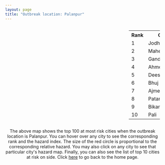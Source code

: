 ```yaml
---
layout: page
title: "Outbreak location: Palanpur"
---
```

<div style="width: 100%; overflow: auto;">
<div style="width: 75%; float: left;">
<div id="mapid">
<script src="https://buda-magenta.github.io/hazard_map/load_map.js"></script>

<script>
var marker_outbreak = L.marker([24.170979, 72.436638],{"autoPan": true}).addTo(map); marker_outbreak.bindTooltip("Palanpur").openTooltip();

var circle_1 = L.circle([26.296772, 73.035143], {"pane": "markerPane", "color": "red", "fill": true, "fillOpacity": 0.2, "fillRule": "evenodd", "lineCap": "round", "lineJoin": "round", "opacity": 1.0, "radius": 75101, "stroke": true, "weight": 3}).addTo(map);
circle_1.bindTooltip("Jodhpur<br>rank: 1<br>hazard index: 0.075101")
circle_1.bindPopup('<a href="https://buda-magenta.github.io/hazard_map/Jodhpur">Jodhpur</a>')

var circle_2 = L.circle([23.666667, 72.500000], {"pane": "markerPane", "color": "red", "fill": true, "fillOpacity": 0.2, "fillRule": "evenodd", "lineCap": "round", "lineJoin": "round", "opacity": 1.0, "radius": 68797, "stroke": true, "weight": 3}).addTo(map);
circle_2.bindTooltip("Mahesana<br>rank: 2<br>hazard index: 0.068798")
circle_2.bindPopup('<a href="https://buda-magenta.github.io/hazard_map/Mahesana">Mahesana</a>')

var circle_3 = L.circle([23.071874, 70.131715], {"pane": "markerPane", "color": "red", "fill": true, "fillOpacity": 0.2, "fillRule": "evenodd", "lineCap": "round", "lineJoin": "round", "opacity": 1.0, "radius": 62948, "stroke": true, "weight": 3}).addTo(map);
circle_3.bindTooltip("Gandhidham<br>rank: 3<br>hazard index: 0.062949")
circle_3.bindPopup('<a href="https://buda-magenta.github.io/hazard_map/Gandhidham">Gandhidham</a>')

var circle_4 = L.circle([23.021624, 72.579707], {"pane": "markerPane", "color": "red", "fill": true, "fillOpacity": 0.2, "fillRule": "evenodd", "lineCap": "round", "lineJoin": "round", "opacity": 1.0, "radius": 57706, "stroke": true, "weight": 3}).addTo(map);
circle_4.bindTooltip("Ahmedabad<br>rank: 4<br>hazard index: 0.057706")
circle_4.bindPopup('<a href="https://buda-magenta.github.io/hazard_map/Ahmedabad">Ahmedabad</a>')

var circle_5 = L.circle([24.268349, 72.204387], {"pane": "markerPane", "color": "red", "fill": true, "fillOpacity": 0.2, "fillRule": "evenodd", "lineCap": "round", "lineJoin": "round", "opacity": 1.0, "radius": 39462, "stroke": true, "weight": 3}).addTo(map);
circle_5.bindTooltip("Deesa<br>rank: 5<br>hazard index: 0.039463")
circle_5.bindPopup('<a href="https://buda-magenta.github.io/hazard_map/Deesa">Deesa</a>')

var circle_6 = L.circle([23.247245, 69.668339], {"pane": "markerPane", "color": "red", "fill": true, "fillOpacity": 0.2, "fillRule": "evenodd", "lineCap": "round", "lineJoin": "round", "opacity": 1.0, "radius": 16763, "stroke": true, "weight": 3}).addTo(map);
circle_6.bindTooltip("Bhuj<br>rank: 6<br>hazard index: 0.016763")
circle_6.bindPopup('<a href="https://buda-magenta.github.io/hazard_map/Bhuj">Bhuj</a>')

var circle_7 = L.circle([26.469100, 74.639000], {"pane": "markerPane", "color": "red", "fill": true, "fillOpacity": 0.2, "fillRule": "evenodd", "lineCap": "round", "lineJoin": "round", "opacity": 1.0, "radius": 12888, "stroke": true, "weight": 3}).addTo(map);
circle_7.bindTooltip("Ajmer<br>rank: 7<br>hazard index: 0.012889")
circle_7.bindPopup('<a href="https://buda-magenta.github.io/hazard_map/Ajmer">Ajmer</a>')

var circle_8 = L.circle([23.774057, 71.683735], {"pane": "markerPane", "color": "red", "fill": true, "fillOpacity": 0.2, "fillRule": "evenodd", "lineCap": "round", "lineJoin": "round", "opacity": 1.0, "radius": 11611, "stroke": true, "weight": 3}).addTo(map);
circle_8.bindTooltip("Patan<br>rank: 8<br>hazard index: 0.011612")
circle_8.bindPopup('<a href="https://buda-magenta.github.io/hazard_map/Patan">Patan</a>')

var circle_9 = L.circle([28.015929, 73.317137], {"pane": "markerPane", "color": "red", "fill": true, "fillOpacity": 0.2, "fillRule": "evenodd", "lineCap": "round", "lineJoin": "round", "opacity": 1.0, "radius": 6580, "stroke": true, "weight": 3}).addTo(map);
circle_9.bindTooltip("Bikaner<br>rank: 9<br>hazard index: 0.006580")
circle_9.bindPopup('<a href="https://buda-magenta.github.io/hazard_map/Bikaner">Bikaner</a>')

var circle_10 = L.circle([25.604091, 73.415609], {"pane": "markerPane", "color": "red", "fill": true, "fillOpacity": 0.2, "fillRule": "evenodd", "lineCap": "round", "lineJoin": "round", "opacity": 1.0, "radius": 4930, "stroke": true, "weight": 3}).addTo(map);
circle_10.bindTooltip("Pali<br>rank: 10<br>hazard index: 0.004930")
circle_10.bindPopup('<a href="https://buda-magenta.github.io/hazard_map/Pali">Pali</a>')

var circle_11 = L.circle([24.578721, 73.686257], {"pane": "markerPane", "color": "red", "fill": true, "fillOpacity": 0.2, "fillRule": "evenodd", "lineCap": "round", "lineJoin": "round", "opacity": 1.0, "radius": 3779, "stroke": true, "weight": 3}).addTo(map);
circle_11.bindTooltip("Udaipur<br>rank: 11<br>hazard index: 0.003779")
circle_11.bindPopup('<a href="https://buda-magenta.github.io/hazard_map/Udaipur">Udaipur</a>')

var circle_12 = L.circle([26.099214, 74.312704], {"pane": "markerPane", "color": "red", "fill": true, "fillOpacity": 0.2, "fillRule": "evenodd", "lineCap": "round", "lineJoin": "round", "opacity": 1.0, "radius": 3454, "stroke": true, "weight": 3}).addTo(map);
circle_12.bindTooltip("Beawar<br>rank: 12<br>hazard index: 0.003455")
circle_12.bindPopup('<a href="https://buda-magenta.github.io/hazard_map/Beawar">Beawar</a>')

var circle_13 = L.circle([26.915458, 75.818982], {"pane": "markerPane", "color": "red", "fill": true, "fillOpacity": 0.2, "fillRule": "evenodd", "lineCap": "round", "lineJoin": "round", "opacity": 1.0, "radius": 3255, "stroke": true, "weight": 3}).addTo(map);
circle_13.bindTooltip("Jaipur<br>rank: 13<br>hazard index: 0.003256")
circle_13.bindPopup('<a href="https://buda-magenta.github.io/hazard_map/Jaipur">Jaipur</a>')

var circle_14 = L.circle([28.651718, 77.221939], {"pane": "markerPane", "color": "red", "fill": true, "fillOpacity": 0.2, "fillRule": "evenodd", "lineCap": "round", "lineJoin": "round", "opacity": 1.0, "radius": 3069, "stroke": true, "weight": 3}).addTo(map);
circle_14.bindTooltip("Delhi<br>rank: 14<br>hazard index: 0.003070")
circle_14.bindPopup('<a href="https://buda-magenta.github.io/hazard_map/Delhi">Delhi</a>')

var circle_15 = L.circle([22.305199, 70.802833], {"pane": "markerPane", "color": "red", "fill": true, "fillOpacity": 0.2, "fillRule": "evenodd", "lineCap": "round", "lineJoin": "round", "opacity": 1.0, "radius": 3003, "stroke": true, "weight": 3}).addTo(map);
circle_15.bindTooltip("Rajkot<br>rank: 15<br>hazard index: 0.003004")
circle_15.bindPopup('<a href="https://buda-magenta.github.io/hazard_map/Rajkot">Rajkot</a>')

var circle_16 = L.circle([19.075990, 72.877393], {"pane": "markerPane", "color": "red", "fill": true, "fillOpacity": 0.2, "fillRule": "evenodd", "lineCap": "round", "lineJoin": "round", "opacity": 1.0, "radius": 2381, "stroke": true, "weight": 3}).addTo(map);
circle_16.bindTooltip("Mumbai<br>rank: 16<br>hazard index: 0.002382")
circle_16.bindPopup('<a href="https://buda-magenta.github.io/hazard_map/Mumbai">Mumbai</a>')

var circle_17 = L.circle([22.297314, 73.194257], {"pane": "markerPane", "color": "red", "fill": true, "fillOpacity": 0.2, "fillRule": "evenodd", "lineCap": "round", "lineJoin": "round", "opacity": 1.0, "radius": 2296, "stroke": true, "weight": 3}).addTo(map);
circle_17.bindTooltip("Vadodara<br>rank: 17<br>hazard index: 0.002297")
circle_17.bindPopup('<a href="https://buda-magenta.github.io/hazard_map/Vadodara">Vadodara</a>')

var circle_18 = L.circle([22.689507, 72.871520], {"pane": "markerPane", "color": "red", "fill": true, "fillOpacity": 0.2, "fillRule": "evenodd", "lineCap": "round", "lineJoin": "round", "opacity": 1.0, "radius": 1836, "stroke": true, "weight": 3}).addTo(map);
circle_18.bindTooltip("Nadiad<br>rank: 18<br>hazard index: 0.001837")
circle_18.bindPopup('<a href="https://buda-magenta.github.io/hazard_map/Nadiad">Nadiad</a>')

var circle_19 = L.circle([23.223288, 72.649227], {"pane": "markerPane", "color": "red", "fill": true, "fillOpacity": 0.2, "fillRule": "evenodd", "lineCap": "round", "lineJoin": "round", "opacity": 1.0, "radius": 1782, "stroke": true, "weight": 3}).addTo(map);
circle_19.bindTooltip("Gandhinagar<br>rank: 19<br>hazard index: 0.001783")
circle_19.bindPopup('<a href="https://buda-magenta.github.io/hazard_map/Gandhinagar">Gandhinagar</a>')

var circle_20 = L.circle([22.558499, 72.962563], {"pane": "markerPane", "color": "red", "fill": true, "fillOpacity": 0.2, "fillRule": "evenodd", "lineCap": "round", "lineJoin": "round", "opacity": 1.0, "radius": 1663, "stroke": true, "weight": 3}).addTo(map);
circle_20.bindTooltip("Anand<br>rank: 20<br>hazard index: 0.001663")
circle_20.bindPopup('<a href="https://buda-magenta.github.io/hazard_map/Anand">Anand</a>')

var circle_21 = L.circle([22.750000, 71.666667], {"pane": "markerPane", "color": "red", "fill": true, "fillOpacity": 0.2, "fillRule": "evenodd", "lineCap": "round", "lineJoin": "round", "opacity": 1.0, "radius": 1621, "stroke": true, "weight": 3}).addTo(map);
circle_21.bindTooltip("Surendranagar<br>rank: 21<br>hazard index: 0.001621")
circle_21.bindPopup('<a href="https://buda-magenta.github.io/hazard_map/Surendranagar">Surendranagar</a>')

var circle_22 = L.circle([22.473242, 70.055210], {"pane": "markerPane", "color": "red", "fill": true, "fillOpacity": 0.2, "fillRule": "evenodd", "lineCap": "round", "lineJoin": "round", "opacity": 1.0, "radius": 1235, "stroke": true, "weight": 3}).addTo(map);
circle_22.bindTooltip("Jamnagar<br>rank: 22<br>hazard index: 0.001235")
circle_22.bindPopup('<a href="https://buda-magenta.github.io/hazard_map/Jamnagar">Jamnagar</a>')

var circle_23 = L.circle([22.778500, 73.624516], {"pane": "markerPane", "color": "red", "fill": true, "fillOpacity": 0.2, "fillRule": "evenodd", "lineCap": "round", "lineJoin": "round", "opacity": 1.0, "radius": 1197, "stroke": true, "weight": 3}).addTo(map);
circle_23.bindTooltip("Godhra<br>rank: 23<br>hazard index: 0.001197")
circle_23.bindPopup('<a href="https://buda-magenta.github.io/hazard_map/Godhra">Godhra</a>')

var circle_24 = L.circle([21.170200, 72.831100], {"pane": "markerPane", "color": "red", "fill": true, "fillOpacity": 0.2, "fillRule": "evenodd", "lineCap": "round", "lineJoin": "round", "opacity": 1.0, "radius": 1138, "stroke": true, "weight": 3}).addTo(map);
circle_24.bindTooltip("Surat<br>rank: 24<br>hazard index: 0.001139")
circle_24.bindPopup('<a href="https://buda-magenta.github.io/hazard_map/Surat">Surat</a>')

var circle_25 = L.circle([21.517410, 70.464275], {"pane": "markerPane", "color": "red", "fill": true, "fillOpacity": 0.2, "fillRule": "evenodd", "lineCap": "round", "lineJoin": "round", "opacity": 1.0, "radius": 747, "stroke": true, "weight": 3}).addTo(map);
circle_25.bindTooltip("Junagadh<br>rank: 25<br>hazard index: 0.000747")
circle_25.bindPopup('<a href="https://buda-magenta.github.io/hazard_map/Junagadh">Junagadh</a>')

var circle_26 = L.circle([29.168807, 75.746110], {"pane": "markerPane", "color": "red", "fill": true, "fillOpacity": 0.2, "fillRule": "evenodd", "lineCap": "round", "lineJoin": "round", "opacity": 1.0, "radius": 697, "stroke": true, "weight": 3}).addTo(map);
circle_26.bindTooltip("Hisar<br>rank: 26<br>hazard index: 0.000697")
circle_26.bindPopup('<a href="https://buda-magenta.github.io/hazard_map/Hisar">Hisar</a>')

var circle_27 = L.circle([21.771884, 72.141645], {"pane": "markerPane", "color": "red", "fill": true, "fillOpacity": 0.2, "fillRule": "evenodd", "lineCap": "round", "lineJoin": "round", "opacity": 1.0, "radius": 614, "stroke": true, "weight": 3}).addTo(map);
circle_27.bindTooltip("Bhavnagar<br>rank: 27<br>hazard index: 0.000614")
circle_27.bindPopup('<a href="https://buda-magenta.github.io/hazard_map/Bhavnagar">Bhavnagar</a>')

var circle_28 = L.circle([22.720362, 75.868200], {"pane": "markerPane", "color": "red", "fill": true, "fillOpacity": 0.2, "fillRule": "evenodd", "lineCap": "round", "lineJoin": "round", "opacity": 1.0, "radius": 578, "stroke": true, "weight": 3}).addTo(map);
circle_28.bindTooltip("Indore<br>rank: 28<br>hazard index: 0.000579")
circle_28.bindPopup('<a href="https://buda-magenta.github.io/hazard_map/Indore">Indore</a>')

var circle_29 = L.circle([28.206144, 74.691907], {"pane": "markerPane", "color": "red", "fill": true, "fillOpacity": 0.2, "fillRule": "evenodd", "lineCap": "round", "lineJoin": "round", "opacity": 1.0, "radius": 556, "stroke": true, "weight": 3}).addTo(map);
circle_29.bindTooltip("Churu<br>rank: 29<br>hazard index: 0.000556")
circle_29.bindPopup('<a href="https://buda-magenta.github.io/hazard_map/Churu">Churu</a>')

var circle_30 = L.circle([30.179115, 75.047102], {"pane": "markerPane", "color": "red", "fill": true, "fillOpacity": 0.2, "fillRule": "evenodd", "lineCap": "round", "lineJoin": "round", "opacity": 1.0, "radius": 539, "stroke": true, "weight": 3}).addTo(map);
circle_30.bindTooltip("Bathinda<br>rank: 30<br>hazard index: 0.000539")
circle_30.bindPopup('<a href="https://buda-magenta.github.io/hazard_map/Bathinda">Bathinda</a>')

var circle_31 = L.circle([12.979120, 77.591300], {"pane": "markerPane", "color": "red", "fill": true, "fillOpacity": 0.2, "fillRule": "evenodd", "lineCap": "round", "lineJoin": "round", "opacity": 1.0, "radius": 469, "stroke": true, "weight": 3}).addTo(map);
circle_31.bindTooltip("Bangalore<br>rank: 31<br>hazard index: 0.000470")
circle_31.bindPopup('<a href="https://buda-magenta.github.io/hazard_map/Bangalore">Bangalore</a>')

var circle_32 = L.circle([27.701115, 74.464936], {"pane": "markerPane", "color": "red", "fill": true, "fillOpacity": 0.2, "fillRule": "evenodd", "lineCap": "round", "lineJoin": "round", "opacity": 1.0, "radius": 458, "stroke": true, "weight": 3}).addTo(map);
circle_32.bindTooltip("Sujangarh<br>rank: 32<br>hazard index: 0.000459")
circle_32.bindPopup('<a href="https://buda-magenta.github.io/hazard_map/Sujangarh">Sujangarh</a>')

var circle_33 = L.circle([27.060786, 74.176675], {"pane": "markerPane", "color": "red", "fill": true, "fillOpacity": 0.2, "fillRule": "evenodd", "lineCap": "round", "lineJoin": "round", "opacity": 1.0, "radius": 455, "stroke": true, "weight": 3}).addTo(map);
circle_33.bindTooltip("Nagaur<br>rank: 33<br>hazard index: 0.000456")
circle_33.bindPopup('<a href="https://buda-magenta.github.io/hazard_map/Nagaur">Nagaur</a>')

var circle_34 = L.circle([31.292011, 75.568058], {"pane": "markerPane", "color": "red", "fill": true, "fillOpacity": 0.2, "fillRule": "evenodd", "lineCap": "round", "lineJoin": "round", "opacity": 1.0, "radius": 437, "stroke": true, "weight": 3}).addTo(map);
circle_34.bindTooltip("Jalandhar<br>rank: 34<br>hazard index: 0.000437")
circle_34.bindPopup('<a href="https://buda-magenta.github.io/hazard_map/Jalandhar">Jalandhar</a>')

var circle_35 = L.circle([25.488773, 74.699613], {"pane": "markerPane", "color": "red", "fill": true, "fillOpacity": 0.2, "fillRule": "evenodd", "lineCap": "round", "lineJoin": "round", "opacity": 1.0, "radius": 431, "stroke": true, "weight": 3}).addTo(map);
circle_35.bindTooltip("Bhilwara<br>rank: 35<br>hazard index: 0.000432")
circle_35.bindPopup('<a href="https://buda-magenta.github.io/hazard_map/Bhilwara">Bhilwara</a>')

var circle_36 = L.circle([22.610318, 73.461706], {"pane": "markerPane", "color": "red", "fill": true, "fillOpacity": 0.2, "fillRule": "evenodd", "lineCap": "round", "lineJoin": "round", "opacity": 1.0, "radius": 375, "stroke": true, "weight": 3}).addTo(map);
circle_36.bindTooltip("Kalol<br>rank: 36<br>hazard index: 0.000375")
circle_36.bindPopup('<a href="https://buda-magenta.github.io/hazard_map/Kalol">Kalol</a>')

var circle_37 = L.circle([28.195647, 76.616518], {"pane": "markerPane", "color": "red", "fill": true, "fillOpacity": 0.2, "fillRule": "evenodd", "lineCap": "round", "lineJoin": "round", "opacity": 1.0, "radius": 350, "stroke": true, "weight": 3}).addTo(map);
circle_37.bindTooltip("Rewari<br>rank: 37<br>hazard index: 0.000351")
circle_37.bindPopup('<a href="https://buda-magenta.github.io/hazard_map/Rewari">Rewari</a>')

var circle_38 = L.circle([26.460914, 80.321759], {"pane": "markerPane", "color": "red", "fill": true, "fillOpacity": 0.2, "fillRule": "evenodd", "lineCap": "round", "lineJoin": "round", "opacity": 1.0, "radius": 321, "stroke": true, "weight": 3}).addTo(map);
circle_38.bindTooltip("Kanpur<br>rank: 38<br>hazard index: 0.000321")
circle_38.bindPopup('<a href="https://buda-magenta.github.io/hazard_map/Kanpur">Kanpur</a>')

var circle_39 = L.circle([21.640900, 69.611000], {"pane": "markerPane", "color": "red", "fill": true, "fillOpacity": 0.2, "fillRule": "evenodd", "lineCap": "round", "lineJoin": "round", "opacity": 1.0, "radius": 319, "stroke": true, "weight": 3}).addTo(map);
circle_39.bindTooltip("Porbandar<br>rank: 39<br>hazard index: 0.000320")
circle_39.bindPopup('<a href="https://buda-magenta.github.io/hazard_map/Porbandar">Porbandar</a>')

var circle_40 = L.circle([23.258486, 77.401989], {"pane": "markerPane", "color": "red", "fill": true, "fillOpacity": 0.2, "fillRule": "evenodd", "lineCap": "round", "lineJoin": "round", "opacity": 1.0, "radius": 295, "stroke": true, "weight": 3}).addTo(map);
circle_40.bindTooltip("Bhopal<br>rank: 40<br>hazard index: 0.000296")
circle_40.bindPopup('<a href="https://buda-magenta.github.io/hazard_map/Bhopal">Bhopal</a>')

var circle_41 = L.circle([29.367200, 74.298364], {"pane": "markerPane", "color": "red", "fill": true, "fillOpacity": 0.2, "fillRule": "evenodd", "lineCap": "round", "lineJoin": "round", "opacity": 1.0, "radius": 293, "stroke": true, "weight": 3}).addTo(map);
circle_41.bindTooltip("Hanumangarh<br>rank: 41<br>hazard index: 0.000293")
circle_41.bindPopup('<a href="https://buda-magenta.github.io/hazard_map/Hanumangarh">Hanumangarh</a>')

var circle_42 = L.circle([18.521428, 73.854454], {"pane": "markerPane", "color": "red", "fill": true, "fillOpacity": 0.2, "fillRule": "evenodd", "lineCap": "round", "lineJoin": "round", "opacity": 1.0, "radius": 289, "stroke": true, "weight": 3}).addTo(map);
circle_42.bindTooltip("Pune<br>rank: 42<br>hazard index: 0.000289")
circle_42.bindPopup('<a href="https://buda-magenta.github.io/hazard_map/Pune">Pune</a>')

var circle_43 = L.circle([30.733442, 76.779714], {"pane": "markerPane", "color": "red", "fill": true, "fillOpacity": 0.2, "fillRule": "evenodd", "lineCap": "round", "lineJoin": "round", "opacity": 1.0, "radius": 283, "stroke": true, "weight": 3}).addTo(map);
circle_43.bindTooltip("Chandigarh<br>rank: 43<br>hazard index: 0.000283")
circle_43.bindPopup('<a href="https://buda-magenta.github.io/hazard_map/Chandigarh">Chandigarh</a>')

var circle_44 = L.circle([17.388786, 78.461065], {"pane": "markerPane", "color": "red", "fill": true, "fillOpacity": 0.2, "fillRule": "evenodd", "lineCap": "round", "lineJoin": "round", "opacity": 1.0, "radius": 269, "stroke": true, "weight": 3}).addTo(map);
circle_44.bindTooltip("Hyderabad<br>rank: 44<br>hazard index: 0.000269")
circle_44.bindPopup('<a href="https://buda-magenta.github.io/hazard_map/Hyderabad">Hyderabad</a>')

var circle_45 = L.circle([22.541418, 88.357691], {"pane": "markerPane", "color": "red", "fill": true, "fillOpacity": 0.2, "fillRule": "evenodd", "lineCap": "round", "lineJoin": "round", "opacity": 1.0, "radius": 264, "stroke": true, "weight": 3}).addTo(map);
circle_45.bindTooltip("Kolkata<br>rank: 45<br>hazard index: 0.000265")
circle_45.bindPopup('<a href="https://buda-magenta.github.io/hazard_map/Kolkata">Kolkata</a>')

var circle_46 = L.circle([13.083694, 80.270186], {"pane": "markerPane", "color": "red", "fill": true, "fillOpacity": 0.2, "fillRule": "evenodd", "lineCap": "round", "lineJoin": "round", "opacity": 1.0, "radius": 262, "stroke": true, "weight": 3}).addTo(map);
circle_46.bindTooltip("Chennai<br>rank: 46<br>hazard index: 0.000262")
circle_46.bindPopup('<a href="https://buda-magenta.github.io/hazard_map/Chennai">Chennai</a>')

var circle_47 = L.circle([32.718561, 74.858092], {"pane": "markerPane", "color": "red", "fill": true, "fillOpacity": 0.2, "fillRule": "evenodd", "lineCap": "round", "lineJoin": "round", "opacity": 1.0, "radius": 255, "stroke": true, "weight": 3}).addTo(map);
circle_47.bindTooltip("Jammu<br>rank: 47<br>hazard index: 0.000255")
circle_47.bindPopup('<a href="https://buda-magenta.github.io/hazard_map/Jammu">Jammu</a>')

var circle_48 = L.circle([25.196826, 76.000893], {"pane": "markerPane", "color": "red", "fill": true, "fillOpacity": 0.2, "fillRule": "evenodd", "lineCap": "round", "lineJoin": "round", "opacity": 1.0, "radius": 253, "stroke": true, "weight": 3}).addTo(map);
circle_48.bindTooltip("Kota<br>rank: 48<br>hazard index: 0.000254")
circle_48.bindPopup('<a href="https://buda-magenta.github.io/hazard_map/Kota">Kota</a>')

var circle_49 = L.circle([31.634308, 74.873679], {"pane": "markerPane", "color": "red", "fill": true, "fillOpacity": 0.2, "fillRule": "evenodd", "lineCap": "round", "lineJoin": "round", "opacity": 1.0, "radius": 220, "stroke": true, "weight": 3}).addTo(map);
circle_49.bindTooltip("Amritsar<br>rank: 49<br>hazard index: 0.000220")
circle_49.bindPopup('<a href="https://buda-magenta.github.io/hazard_map/Amritsar">Amritsar</a>')

var circle_50 = L.circle([27.175255, 78.009816], {"pane": "markerPane", "color": "red", "fill": true, "fillOpacity": 0.2, "fillRule": "evenodd", "lineCap": "round", "lineJoin": "round", "opacity": 1.0, "radius": 214, "stroke": true, "weight": 3}).addTo(map);
circle_50.bindTooltip("Agra<br>rank: 50<br>hazard index: 0.000215")
circle_50.bindPopup('<a href="https://buda-magenta.github.io/hazard_map/Agra">Agra</a>')

var circle_51 = L.circle([22.910184, 69.899418], {"pane": "markerPane", "color": "red", "fill": true, "fillOpacity": 0.2, "fillRule": "evenodd", "lineCap": "round", "lineJoin": "round", "opacity": 1.0, "radius": 204, "stroke": true, "weight": 3}).addTo(map);
circle_51.bindTooltip("Bhadreshwar<br>rank: 51<br>hazard index: 0.000204")
circle_51.bindPopup('<a href="https://buda-magenta.github.io/hazard_map/Bhadreshwar">Bhadreshwar</a>')

var circle_52 = L.circle([26.838100, 80.934600], {"pane": "markerPane", "color": "red", "fill": true, "fillOpacity": 0.2, "fillRule": "evenodd", "lineCap": "round", "lineJoin": "round", "opacity": 1.0, "radius": 197, "stroke": true, "weight": 3}).addTo(map);
circle_52.bindTooltip("Lucknow<br>rank: 52<br>hazard index: 0.000197")
circle_52.bindPopup('<a href="https://buda-magenta.github.io/hazard_map/Lucknow">Lucknow</a>')

var circle_53 = L.circle([21.764059, 70.616660], {"pane": "markerPane", "color": "red", "fill": true, "fillOpacity": 0.2, "fillRule": "evenodd", "lineCap": "round", "lineJoin": "round", "opacity": 1.0, "radius": 187, "stroke": true, "weight": 3}).addTo(map);
circle_53.bindTooltip("Jetpur Navagadh<br>rank: 53<br>hazard index: 0.000187")
circle_53.bindPopup('<a href="https://buda-magenta.github.io/hazard_map/Jetpur_Navagadh">Jetpur Navagadh</a>')

var circle_54 = L.circle([28.428262, 77.002700], {"pane": "markerPane", "color": "red", "fill": true, "fillOpacity": 0.2, "fillRule": "evenodd", "lineCap": "round", "lineJoin": "round", "opacity": 1.0, "radius": 185, "stroke": true, "weight": 3}).addTo(map);
circle_54.bindTooltip("Gurgaon<br>rank: 54<br>hazard index: 0.000185")
circle_54.bindPopup('<a href="https://buda-magenta.github.io/hazard_map/Gurgaon">Gurgaon</a>')

var circle_55 = L.circle([26.588559, 74.861097], {"pane": "markerPane", "color": "red", "fill": true, "fillOpacity": 0.2, "fillRule": "evenodd", "lineCap": "round", "lineJoin": "round", "opacity": 1.0, "radius": 182, "stroke": true, "weight": 3}).addTo(map);
circle_55.bindTooltip("Kishangarh<br>rank: 55<br>hazard index: 0.000183")
circle_55.bindPopup('<a href="https://buda-magenta.github.io/hazard_map/Kishangarh">Kishangarh</a>')

var circle_56 = L.circle([22.168600, 71.668500], {"pane": "markerPane", "color": "red", "fill": true, "fillOpacity": 0.2, "fillRule": "evenodd", "lineCap": "round", "lineJoin": "round", "opacity": 1.0, "radius": 179, "stroke": true, "weight": 3}).addTo(map);
circle_56.bindTooltip("Botad<br>rank: 56<br>hazard index: 0.000179")
circle_56.bindPopup('<a href="https://buda-magenta.github.io/hazard_map/Botad">Botad</a>')

var circle_57 = L.circle([21.972182, 70.795524], {"pane": "markerPane", "color": "red", "fill": true, "fillOpacity": 0.2, "fillRule": "evenodd", "lineCap": "round", "lineJoin": "round", "opacity": 1.0, "radius": 176, "stroke": true, "weight": 3}).addTo(map);
circle_57.bindTooltip("Gondal<br>rank: 57<br>hazard index: 0.000177")
circle_57.bindPopup('<a href="https://buda-magenta.github.io/hazard_map/Gondal">Gondal</a>')

var circle_58 = L.circle([21.750000, 73.000000], {"pane": "markerPane", "color": "red", "fill": true, "fillOpacity": 0.2, "fillRule": "evenodd", "lineCap": "round", "lineJoin": "round", "opacity": 1.0, "radius": 175, "stroke": true, "weight": 3}).addTo(map);
circle_58.bindTooltip("Bharuch<br>rank: 58<br>hazard index: 0.000176")
circle_58.bindPopup('<a href="https://buda-magenta.github.io/hazard_map/Bharuch">Bharuch</a>')

var circle_59 = L.circle([24.500000, 74.500000], {"pane": "markerPane", "color": "red", "fill": true, "fillOpacity": 0.2, "fillRule": "evenodd", "lineCap": "round", "lineJoin": "round", "opacity": 1.0, "radius": 168, "stroke": true, "weight": 3}).addTo(map);
circle_59.bindTooltip("Chittaurgarh<br>rank: 59<br>hazard index: 0.000169")
circle_59.bindPopup('<a href="https://buda-magenta.github.io/hazard_map/Chittaurgarh">Chittaurgarh</a>')

var circle_60 = L.circle([15.398403, 73.812918], {"pane": "markerPane", "color": "red", "fill": true, "fillOpacity": 0.2, "fillRule": "evenodd", "lineCap": "round", "lineJoin": "round", "opacity": 1.0, "radius": 143, "stroke": true, "weight": 3}).addTo(map);
circle_60.bindTooltip("Vasco Da Gama<br>rank: 60<br>hazard index: 0.000144")
circle_60.bindPopup('<a href="https://buda-magenta.github.io/hazard_map/Vasco_Da_Gama">Vasco Da Gama</a>')

var circle_61 = L.circle([19.194329, 72.970178], {"pane": "markerPane", "color": "red", "fill": true, "fillOpacity": 0.2, "fillRule": "evenodd", "lineCap": "round", "lineJoin": "round", "opacity": 1.0, "radius": 133, "stroke": true, "weight": 3}).addTo(map);
circle_61.bindTooltip("Thane<br>rank: 61<br>hazard index: 0.000133")
circle_61.bindPopup('<a href="https://buda-magenta.github.io/hazard_map/Thane">Thane</a>')

var circle_62 = L.circle([20.905700, 70.378100], {"pane": "markerPane", "color": "red", "fill": true, "fillOpacity": 0.2, "fillRule": "evenodd", "lineCap": "round", "lineJoin": "round", "opacity": 1.0, "radius": 122, "stroke": true, "weight": 3}).addTo(map);
circle_62.bindTooltip("Veraval<br>rank: 62<br>hazard index: 0.000122")
circle_62.bindPopup('<a href="https://buda-magenta.github.io/hazard_map/Veraval">Veraval</a>')

var circle_63 = L.circle([30.209087, 76.339872], {"pane": "markerPane", "color": "red", "fill": true, "fillOpacity": 0.2, "fillRule": "evenodd", "lineCap": "round", "lineJoin": "round", "opacity": 1.0, "radius": 119, "stroke": true, "weight": 3}).addTo(map);
circle_63.bindTooltip("Patiala<br>rank: 63<br>hazard index: 0.000119")
circle_63.bindPopup('<a href="https://buda-magenta.github.io/hazard_map/Patiala">Patiala</a>')

var circle_64 = L.circle([21.149813, 79.082056], {"pane": "markerPane", "color": "red", "fill": true, "fillOpacity": 0.2, "fillRule": "evenodd", "lineCap": "round", "lineJoin": "round", "opacity": 1.0, "radius": 98, "stroke": true, "weight": 3}).addTo(map);
circle_64.bindTooltip("Nagpur<br>rank: 64<br>hazard index: 0.000099")
circle_64.bindPopup('<a href="https://buda-magenta.github.io/hazard_map/Nagpur">Nagpur</a>')

var circle_65 = L.circle([23.493079, 74.348402], {"pane": "markerPane", "color": "red", "fill": true, "fillOpacity": 0.2, "fillRule": "evenodd", "lineCap": "round", "lineJoin": "round", "opacity": 1.0, "radius": 91, "stroke": true, "weight": 3}).addTo(map);
circle_65.bindTooltip("Banswara<br>rank: 65<br>hazard index: 0.000092")
circle_65.bindPopup('<a href="https://buda-magenta.github.io/hazard_map/Banswara">Banswara</a>')

var circle_66 = L.circle([30.145054, 74.195660], {"pane": "markerPane", "color": "red", "fill": true, "fillOpacity": 0.2, "fillRule": "evenodd", "lineCap": "round", "lineJoin": "round", "opacity": 1.0, "radius": 89, "stroke": true, "weight": 3}).addTo(map);
circle_66.bindTooltip("Abohar<br>rank: 66<br>hazard index: 0.000089")
circle_66.bindPopup('<a href="https://buda-magenta.github.io/hazard_map/Abohar">Abohar</a>')

var circle_67 = L.circle([19.439885, 72.880383], {"pane": "markerPane", "color": "red", "fill": true, "fillOpacity": 0.2, "fillRule": "evenodd", "lineCap": "round", "lineJoin": "round", "opacity": 1.0, "radius": 88, "stroke": true, "weight": 3}).addTo(map);
circle_67.bindTooltip("Vasai<br>rank: 67<br>hazard index: 0.000088")
circle_67.bindPopup('<a href="https://buda-magenta.github.io/hazard_map/Vasai">Vasai</a>')

var circle_68 = L.circle([25.335649, 83.007629], {"pane": "markerPane", "color": "red", "fill": true, "fillOpacity": 0.2, "fillRule": "evenodd", "lineCap": "round", "lineJoin": "round", "opacity": 1.0, "radius": 84, "stroke": true, "weight": 3}).addTo(map);
circle_68.bindTooltip("Varanasi<br>rank: 68<br>hazard index: 0.000084")
circle_68.bindPopup('<a href="https://buda-magenta.github.io/hazard_map/Varanasi">Varanasi</a>')

var circle_69 = L.circle([25.531031, 78.652689], {"pane": "markerPane", "color": "red", "fill": true, "fillOpacity": 0.2, "fillRule": "evenodd", "lineCap": "round", "lineJoin": "round", "opacity": 1.0, "radius": 81, "stroke": true, "weight": 3}).addTo(map);
circle_69.bindTooltip("Jhansi<br>rank: 69<br>hazard index: 0.000081")
circle_69.bindPopup('<a href="https://buda-magenta.github.io/hazard_map/Jhansi">Jhansi</a>')

var circle_70 = L.circle([27.662826, 75.027926], {"pane": "markerPane", "color": "red", "fill": true, "fillOpacity": 0.2, "fillRule": "evenodd", "lineCap": "round", "lineJoin": "round", "opacity": 1.0, "radius": 75, "stroke": true, "weight": 3}).addTo(map);
circle_70.bindTooltip("Sikar<br>rank: 70<br>hazard index: 0.000075")
circle_70.bindPopup('<a href="https://buda-magenta.github.io/hazard_map/Sikar">Sikar</a>')

var circle_71 = L.circle([23.480592, 74.917790], {"pane": "markerPane", "color": "red", "fill": true, "fillOpacity": 0.2, "fillRule": "evenodd", "lineCap": "round", "lineJoin": "round", "opacity": 1.0, "radius": 73, "stroke": true, "weight": 3}).addTo(map);
circle_71.bindTooltip("Ratlam<br>rank: 71<br>hazard index: 0.000074")
circle_71.bindPopup('<a href="https://buda-magenta.github.io/hazard_map/Ratlam">Ratlam</a>')

var circle_72 = L.circle([24.265131, 75.387182], {"pane": "markerPane", "color": "red", "fill": true, "fillOpacity": 0.2, "fillRule": "evenodd", "lineCap": "round", "lineJoin": "round", "opacity": 1.0, "radius": 68, "stroke": true, "weight": 3}).addTo(map);
circle_72.bindTooltip("Mandsaur<br>rank: 72<br>hazard index: 0.000068")
circle_72.bindPopup('<a href="https://buda-magenta.github.io/hazard_map/Mandsaur">Mandsaur</a>')

var circle_73 = L.circle([24.462465, 74.850114], {"pane": "markerPane", "color": "red", "fill": true, "fillOpacity": 0.2, "fillRule": "evenodd", "lineCap": "round", "lineJoin": "round", "opacity": 1.0, "radius": 67, "stroke": true, "weight": 3}).addTo(map);
circle_73.bindTooltip("Nimach<br>rank: 73<br>hazard index: 0.000068")
circle_73.bindPopup('<a href="https://buda-magenta.github.io/hazard_map/Nimach">Nimach</a>')

var circle_74 = L.circle([9.931308, 76.267414], {"pane": "markerPane", "color": "red", "fill": true, "fillOpacity": 0.2, "fillRule": "evenodd", "lineCap": "round", "lineJoin": "round", "opacity": 1.0, "radius": 67, "stroke": true, "weight": 3}).addTo(map);
circle_74.bindTooltip("Kochi<br>rank: 74<br>hazard index: 0.000067")
circle_74.bindPopup('<a href="https://buda-magenta.github.io/hazard_map/Kochi">Kochi</a>')

var circle_75 = L.circle([30.909016, 75.851601], {"pane": "markerPane", "color": "red", "fill": true, "fillOpacity": 0.2, "fillRule": "evenodd", "lineCap": "round", "lineJoin": "round", "opacity": 1.0, "radius": 62, "stroke": true, "weight": 3}).addTo(map);
circle_75.bindTooltip("Ludhiana<br>rank: 75<br>hazard index: 0.000063")
circle_75.bindPopup('<a href="https://buda-magenta.github.io/hazard_map/Ludhiana">Ludhiana</a>')

var circle_76 = L.circle([26.203725, 78.157363], {"pane": "markerPane", "color": "red", "fill": true, "fillOpacity": 0.2, "fillRule": "evenodd", "lineCap": "round", "lineJoin": "round", "opacity": 1.0, "radius": 58, "stroke": true, "weight": 3}).addTo(map);
circle_76.bindTooltip("Gwalior<br>rank: 76<br>hazard index: 0.000058")
circle_76.bindPopup('<a href="https://buda-magenta.github.io/hazard_map/Gwalior">Gwalior</a>')

var circle_77 = L.circle([25.438130, 81.833800], {"pane": "markerPane", "color": "red", "fill": true, "fillOpacity": 0.2, "fillRule": "evenodd", "lineCap": "round", "lineJoin": "round", "opacity": 1.0, "radius": 57, "stroke": true, "weight": 3}).addTo(map);
circle_77.bindTooltip("Allahabad<br>rank: 77<br>hazard index: 0.000057")
circle_77.bindPopup('<a href="https://buda-magenta.github.io/hazard_map/Allahabad">Allahabad</a>')

var circle_78 = L.circle([23.174597, 75.785142], {"pane": "markerPane", "color": "red", "fill": true, "fillOpacity": 0.2, "fillRule": "evenodd", "lineCap": "round", "lineJoin": "round", "opacity": 1.0, "radius": 55, "stroke": true, "weight": 3}).addTo(map);
circle_78.bindTooltip("Ujjain<br>rank: 78<br>hazard index: 0.000056")
circle_78.bindPopup('<a href="https://buda-magenta.github.io/hazard_map/Ujjain">Ujjain</a>')

var circle_79 = L.circle([32.301710, 75.658642], {"pane": "markerPane", "color": "red", "fill": true, "fillOpacity": 0.2, "fillRule": "evenodd", "lineCap": "round", "lineJoin": "round", "opacity": 1.0, "radius": 54, "stroke": true, "weight": 3}).addTo(map);
circle_79.bindTooltip("Pathankot<br>rank: 79<br>hazard index: 0.000055")
circle_79.bindPopup('<a href="https://buda-magenta.github.io/hazard_map/Pathankot">Pathankot</a>')

var circle_80 = L.circle([30.885100, 74.660141], {"pane": "markerPane", "color": "red", "fill": true, "fillOpacity": 0.2, "fillRule": "evenodd", "lineCap": "round", "lineJoin": "round", "opacity": 1.0, "radius": 51, "stroke": true, "weight": 3}).addTo(map);
circle_80.bindTooltip("Firozpur<br>rank: 80<br>hazard index: 0.000052")
circle_80.bindPopup('<a href="https://buda-magenta.github.io/hazard_map/Firozpur">Firozpur</a>')

var circle_81 = L.circle([23.160894, 79.949770], {"pane": "markerPane", "color": "red", "fill": true, "fillOpacity": 0.2, "fillRule": "evenodd", "lineCap": "round", "lineJoin": "round", "opacity": 1.0, "radius": 49, "stroke": true, "weight": 3}).addTo(map);
circle_81.bindTooltip("Jabalpur<br>rank: 81<br>hazard index: 0.000050")
circle_81.bindPopup('<a href="https://buda-magenta.github.io/hazard_map/Jabalpur">Jabalpur</a>')

var circle_82 = L.circle([27.639077, 76.614452], {"pane": "markerPane", "color": "red", "fill": true, "fillOpacity": 0.2, "fillRule": "evenodd", "lineCap": "round", "lineJoin": "round", "opacity": 1.0, "radius": 48, "stroke": true, "weight": 3}).addTo(map);
circle_82.bindTooltip("Alwar<br>rank: 82<br>hazard index: 0.000049")
circle_82.bindPopup('<a href="https://buda-magenta.github.io/hazard_map/Alwar">Alwar</a>')

var circle_83 = L.circle([31.608574, 75.846442], {"pane": "markerPane", "color": "red", "fill": true, "fillOpacity": 0.2, "fillRule": "evenodd", "lineCap": "round", "lineJoin": "round", "opacity": 1.0, "radius": 42, "stroke": true, "weight": 3}).addTo(map);
circle_83.bindTooltip("Hoshiarpur<br>rank: 83<br>hazard index: 0.000043")
circle_83.bindPopup('<a href="https://buda-magenta.github.io/hazard_map/Hoshiarpur">Hoshiarpur</a>')

var circle_84 = L.circle([28.863842, 78.805778], {"pane": "markerPane", "color": "red", "fill": true, "fillOpacity": 0.2, "fillRule": "evenodd", "lineCap": "round", "lineJoin": "round", "opacity": 1.0, "radius": 41, "stroke": true, "weight": 3}).addTo(map);
circle_84.bindTooltip("Moradabad<br>rank: 84<br>hazard index: 0.000042")
circle_84.bindPopup('<a href="https://buda-magenta.github.io/hazard_map/Moradabad">Moradabad</a>')

var circle_85 = L.circle([21.237947, 81.633683], {"pane": "markerPane", "color": "red", "fill": true, "fillOpacity": 0.2, "fillRule": "evenodd", "lineCap": "round", "lineJoin": "round", "opacity": 1.0, "radius": 40, "stroke": true, "weight": 3}).addTo(map);
circle_85.bindTooltip("Raipur<br>rank: 85<br>hazard index: 0.000041")
circle_85.bindPopup('<a href="https://buda-magenta.github.io/hazard_map/Raipur">Raipur</a>')

var circle_86 = L.circle([25.609324, 85.123525], {"pane": "markerPane", "color": "red", "fill": true, "fillOpacity": 0.2, "fillRule": "evenodd", "lineCap": "round", "lineJoin": "round", "opacity": 1.0, "radius": 40, "stroke": true, "weight": 3}).addTo(map);
circle_86.bindTooltip("Patna<br>rank: 86<br>hazard index: 0.000040")
circle_86.bindPopup('<a href="https://buda-magenta.github.io/hazard_map/Patna">Patna</a>')

var circle_87 = L.circle([27.265212, 77.369126], {"pane": "markerPane", "color": "red", "fill": true, "fillOpacity": 0.2, "fillRule": "evenodd", "lineCap": "round", "lineJoin": "round", "opacity": 1.0, "radius": 39, "stroke": true, "weight": 3}).addTo(map);
circle_87.bindTooltip("Bharatpur<br>rank: 87<br>hazard index: 0.000040")
circle_87.bindPopup('<a href="https://buda-magenta.github.io/hazard_map/Bharatpur">Bharatpur</a>')

var circle_88 = L.circle([28.402979, 77.310384], {"pane": "markerPane", "color": "red", "fill": true, "fillOpacity": 0.2, "fillRule": "evenodd", "lineCap": "round", "lineJoin": "round", "opacity": 1.0, "radius": 39, "stroke": true, "weight": 3}).addTo(map);
circle_88.bindTooltip("Faridabad<br>rank: 88<br>hazard index: 0.000040")
circle_88.bindPopup('<a href="https://buda-magenta.github.io/hazard_map/Faridabad">Faridabad</a>')

var circle_89 = L.circle([28.457876, 79.405571], {"pane": "markerPane", "color": "red", "fill": true, "fillOpacity": 0.2, "fillRule": "evenodd", "lineCap": "round", "lineJoin": "round", "opacity": 1.0, "radius": 39, "stroke": true, "weight": 3}).addTo(map);
circle_89.bindTooltip("Bareilly<br>rank: 89<br>hazard index: 0.000039")
circle_89.bindPopup('<a href="https://buda-magenta.github.io/hazard_map/Bareilly">Bareilly</a>')

var circle_90 = L.circle([26.122147, 75.663754], {"pane": "markerPane", "color": "red", "fill": true, "fillOpacity": 0.2, "fillRule": "evenodd", "lineCap": "round", "lineJoin": "round", "opacity": 1.0, "radius": 38, "stroke": true, "weight": 3}).addTo(map);
circle_90.bindTooltip("Tonk<br>rank: 90<br>hazard index: 0.000039")
circle_90.bindPopup('<a href="https://buda-magenta.github.io/hazard_map/Tonk">Tonk</a>')

var circle_91 = L.circle([23.795281, 86.430964], {"pane": "markerPane", "color": "red", "fill": true, "fillOpacity": 0.2, "fillRule": "evenodd", "lineCap": "round", "lineJoin": "round", "opacity": 1.0, "radius": 37, "stroke": true, "weight": 3}).addTo(map);
circle_91.bindTooltip("Dhanbad<br>rank: 91<br>hazard index: 0.000038")
circle_91.bindPopup('<a href="https://buda-magenta.github.io/hazard_map/Dhanbad">Dhanbad</a>')

var circle_92 = L.circle([25.264902, 82.985787], {"pane": "markerPane", "color": "red", "fill": true, "fillOpacity": 0.2, "fillRule": "evenodd", "lineCap": "round", "lineJoin": "round", "opacity": 1.0, "radius": 36, "stroke": true, "weight": 3}).addTo(map);
circle_92.bindTooltip("Morvi<br>rank: 92<br>hazard index: 0.000037")
circle_92.bindPopup('<a href="https://buda-magenta.github.io/hazard_map/Morvi">Morvi</a>')

var circle_93 = L.circle([17.723128, 83.301284], {"pane": "markerPane", "color": "red", "fill": true, "fillOpacity": 0.2, "fillRule": "evenodd", "lineCap": "round", "lineJoin": "round", "opacity": 1.0, "radius": 36, "stroke": true, "weight": 3}).addTo(map);
circle_93.bindTooltip("Visakhapatnam<br>rank: 93<br>hazard index: 0.000036")
circle_93.bindPopup('<a href="https://buda-magenta.github.io/hazard_map/Visakhapatnam">Visakhapatnam</a>')

var circle_94 = L.circle([31.385241, 75.305523], {"pane": "markerPane", "color": "red", "fill": true, "fillOpacity": 0.2, "fillRule": "evenodd", "lineCap": "round", "lineJoin": "round", "opacity": 1.0, "radius": 36, "stroke": true, "weight": 3}).addTo(map);
circle_94.bindTooltip("Kapurthala<br>rank: 94<br>hazard index: 0.000036")
circle_94.bindPopup('<a href="https://buda-magenta.github.io/hazard_map/Kapurthala">Kapurthala</a>')

var circle_95 = L.circle([30.370469, 75.504017], {"pane": "markerPane", "color": "red", "fill": true, "fillOpacity": 0.2, "fillRule": "evenodd", "lineCap": "round", "lineJoin": "round", "opacity": 1.0, "radius": 34, "stroke": true, "weight": 3}).addTo(map);
circle_95.bindTooltip("Barnala<br>rank: 95<br>hazard index: 0.000034")
circle_95.bindPopup('<a href="https://buda-magenta.github.io/hazard_map/Barnala">Barnala</a>')

var circle_96 = L.circle([18.627929, 73.800983], {"pane": "markerPane", "color": "red", "fill": true, "fillOpacity": 0.2, "fillRule": "evenodd", "lineCap": "round", "lineJoin": "round", "opacity": 1.0, "radius": 33, "stroke": true, "weight": 3}).addTo(map);
circle_96.bindTooltip("Pimpri Chinchwad<br>rank: 96<br>hazard index: 0.000033")
circle_96.bindPopup('<a href="https://buda-magenta.github.io/hazard_map/Pimpri_Chinchwad">Pimpri Chinchwad</a>')

var circle_97 = L.circle([30.283140, 74.522997], {"pane": "markerPane", "color": "red", "fill": true, "fillOpacity": 0.2, "fillRule": "evenodd", "lineCap": "round", "lineJoin": "round", "opacity": 1.0, "radius": 32, "stroke": true, "weight": 3}).addTo(map);
circle_97.bindTooltip("Muktsar<br>rank: 97<br>hazard index: 0.000033")
circle_97.bindPopup('<a href="https://buda-magenta.github.io/hazard_map/Muktsar">Muktsar</a>')

var circle_98 = L.circle([20.011247, 73.790236], {"pane": "markerPane", "color": "red", "fill": true, "fillOpacity": 0.2, "fillRule": "evenodd", "lineCap": "round", "lineJoin": "round", "opacity": 1.0, "radius": 32, "stroke": true, "weight": 3}).addTo(map);
circle_98.bindTooltip("Nashik<br>rank: 98<br>hazard index: 0.000033")
circle_98.bindPopup('<a href="https://buda-magenta.github.io/hazard_map/Nashik">Nashik</a>')

var circle_99 = L.circle([29.583333, 75.083333], {"pane": "markerPane", "color": "red", "fill": true, "fillOpacity": 0.2, "fillRule": "evenodd", "lineCap": "round", "lineJoin": "round", "opacity": 1.0, "radius": 31, "stroke": true, "weight": 3}).addTo(map);
circle_99.bindTooltip("Sirsa<br>rank: 99<br>hazard index: 0.000032")
circle_99.bindPopup('<a href="https://buda-magenta.github.io/hazard_map/Sirsa">Sirsa</a>')

var circle_100 = L.circle([28.901090, 76.580194], {"pane": "markerPane", "color": "red", "fill": true, "fillOpacity": 0.2, "fillRule": "evenodd", "lineCap": "round", "lineJoin": "round", "opacity": 1.0, "radius": 31, "stroke": true, "weight": 3}).addTo(map);
circle_100.bindTooltip("Rohtak<br>rank: 100<br>hazard index: 0.000032")
circle_100.bindPopup('<a href="https://buda-magenta.github.io/hazard_map/Rohtak">Rohtak</a>')
</script>
</div>
</div>


<div style="width: 20%; float: right;">
<table>
<tr>
<th>Rank</th>
<th>City</th>
</tr>

<tr>
<td>1</td>
<td>Jodhpur</td>
</tr>

<tr>
<td>2</td>
<td>Mahesana</td>
</tr>

<tr>
<td>3</td>
<td>Gandhidham</td>
</tr>

<tr>
<td>4</td>
<td>Ahmedabad</td>
</tr>

<tr>
<td>5</td>
<td>Deesa</td>
</tr>

<tr>
<td>6</td>
<td>Bhuj</td>
</tr>

<tr>
<td>7</td>
<td>Ajmer</td>
</tr>

<tr>
<td>8</td>
<td>Patan</td>
</tr>

<tr>
<td>9</td>
<td>Bikaner</td>
</tr>

<tr>
<td>10</td>
<td>Pali</td>
</tr>

</table>
</div>
</div>


<p align="center"> The above map shows the top 100 at most risk cities when the outbreak location is Palanpur. You can hover over any city to see the corresponding rank and the hazard index. The size of the red circle is proportional to the corresponding relative hazard. You may also click on any city to see that particular city's hazard map. Finally, you can also see the list of top 10 cities at risk on side.  Click <a href="https://buda-magenta.github.io/hazard_map/">here</a> to go back to the home page.
</p>